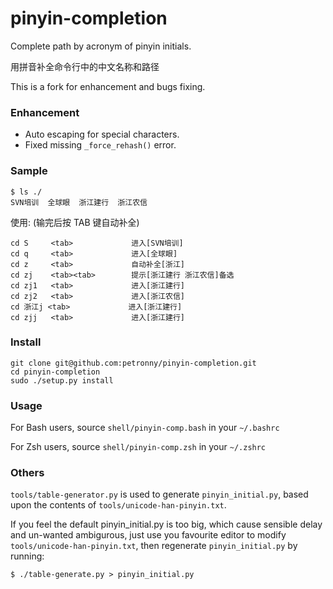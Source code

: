 pinyin-completion
========

Complete path by acronym of pinyin initials.

用拼音补全命令行中的中文名称和路径

This is a fork for enhancement and bugs fixing.

### Enhancement

* Auto escaping for special characters.
* Fixed missing `_force_rehash()` error.

### Sample

	$ ls ./
	SVN培训  全球眼  浙江建行  浙江农信

使用: (输完后按 TAB 键自动补全)

	cd S     <tab>             进入[SVN培训]
	cd q     <tab>             进入[全球眼]
	cd z     <tab>             自动补全[浙江]
	cd zj    <tab><tab>        提示[浙江建行 浙江农信]备选
	cd zj1   <tab>             进入[浙江建行]
	cd zj2   <tab>             进入[浙江农信]
	cd 浙江j <tab>             进入[浙江建行]
	cd zjj   <tab>             进入[浙江建行]

### Install

	git clone git@github.com:petronny/pinyin-completion.git
	cd pinyin-completion
	sudo ./setup.py install

### Usage

For Bash users, source `shell/pinyin-comp.bash` in your `~/.bashrc`

For Zsh users, source `shell/pinyin-comp.zsh` in your `~/.zshrc`

### Others

`tools/table-generator.py` is used to generate `pinyin_initial.py`, based upon the contents of `tools/unicode-han-pinyin.txt`.

If you feel the default pinyin_initial.py is too big, which cause sensible delay and un-wanted ambigurous, just use you favourite editor to modify `tools/unicode-han-pinyin.txt`, then regenerate `pinyin_initial.py` by running:

	$ ./table-generate.py > pinyin_initial.py

